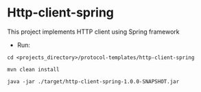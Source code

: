 # Http-client-spring

This project implements HTTP client using Spring framework

* Run:

```
cd <projects_directory>/protocol-templates/http-client-spring

mvn clean install

java -jar ./target/http-client-spring-1.0.0-SNAPSHOT.jar
```
